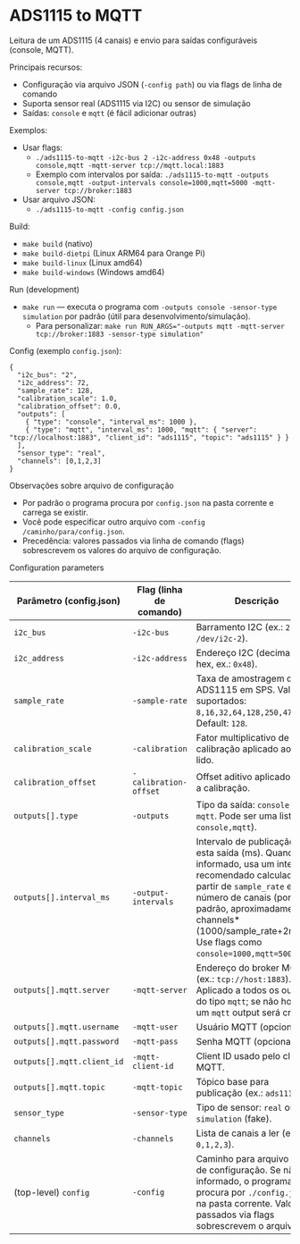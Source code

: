 # ADS1115 to MQTT

Leitura de um ADS1115 (4 canais) e envio para saídas configuráveis (console, MQTT).

Principais recursos:
- Configuração via arquivo JSON (`-config path`) ou via flags de linha de comando
- Suporta sensor real (ADS1115 via I2C) ou sensor de simulação
- Saídas: `console` e `mqtt` (é fácil adicionar outras)

Exemplos:

- Usar flags:
  - `./ads1115-to-mqtt -i2c-bus 2 -i2c-address 0x48 -outputs console,mqtt -mqtt-server tcp://mqtt.local:1883`
  - Exemplo com intervalos por saída: `./ads1115-to-mqtt -outputs console,mqtt -output-intervals console=1000,mqtt=5000 -mqtt-server tcp://broker:1883`
- Usar arquivo JSON:
  - `./ads1115-to-mqtt -config config.json`

Build:
- `make build` (nativo)
- `make build-dietpi` (Linux ARM64 para Orange Pi)
- `make build-linux` (Linux amd64)
- `make build-windows` (Windows amd64)

Run (development)

- `make run` — executa o programa com `-outputs console -sensor-type simulation` por padrão (útil para desenvolvimento/simulação).
  - Para personalizar: `make run RUN_ARGS="-outputs mqtt -mqtt-server tcp://broker:1883 -sensor-type simulation"`

Config (exemplo `config.json`):

```
{
  "i2c_bus": "2",
  "i2c_address": 72,
  "sample_rate": 128,
  "calibration_scale": 1.0,
  "calibration_offset": 0.0,
  "outputs": [
    { "type": "console", "interval_ms": 1000 },
    { "type": "mqtt", "interval_ms": 1000, "mqtt": { "server": "tcp://localhost:1883", "client_id": "ads1115", "topic": "ads1115" } }
  ],
  "sensor_type": "real",
  "channels": [0,1,2,3]
}
```

Observações sobre arquivo de configuração

- Por padrão o programa procura por `config.json` na pasta corrente e carrega se existir.
- Você pode especificar outro arquivo com `-config /caminho/para/config.json`.
- Precedência: valores passados via linha de comando (flags) sobrescrevem os valores do arquivo de configuração.


Configuration parameters

| Parâmetro (config.json) | Flag (linha de comando) | Descrição |
|---|---|---|
| `i2c_bus` | `-i2c-bus` | Barramento I2C (ex.: `2` -> `/dev/i2c-2`). |
| `i2c_address` | `-i2c-address` | Endereço I2C (decimal ou hex, ex.: `0x48`). |
| `sample_rate` | `-sample-rate` | Taxa de amostragem do ADS1115 em SPS. Valores suportados: `8,16,32,64,128,250,475,860`. Default: `128`. |
| `calibration_scale` | `-calibration` | Fator multiplicativo de calibração aplicado ao valor lido. |
| `calibration_offset` | `-calibration-offset` | Offset aditivo aplicado após a calibração. |
| `outputs[].type` | `-outputs` | Tipo da saída: `console` ou `mqtt`. Pode ser uma lista (ex.: `console,mqtt`). |
| `outputs[].interval_ms` | `-output-intervals` | Intervalo de publicação para esta saída (ms). Quando não informado, usa um intervalo recomendado calculado a partir de `sample_rate` e número de canais (por padrão, aproximadamente channels*(1000/sample_rate+2ms)). Use flags como `console=1000,mqtt=5000`.
| `outputs[].mqtt.server` | `-mqtt-server` | Endereço do broker MQTT (ex.: `tcp://host:1883`). Aplicado a todos os outputs do tipo `mqtt`; se não houver, um `mqtt` output será criado. |
| `outputs[].mqtt.username` | `-mqtt-user` | Usuário MQTT (opcional). |
| `outputs[].mqtt.password` | `-mqtt-pass` | Senha MQTT (opcional). |
| `outputs[].mqtt.client_id` | `-mqtt-client-id` | Client ID usado pelo cliente MQTT. |
| `outputs[].mqtt.topic` | `-mqtt-topic` | Tópico base para publicação (ex.: `ads1115`). |
| `sensor_type` | `-sensor-type` | Tipo de sensor: `real` ou `simulation` (fake). |
| `channels` | `-channels` | Lista de canais a ler (ex.: `0,1,2,3`). |
| (top-level) `config` | `-config` | Caminho para arquivo JSON de configuração. Se não informado, o programa procura por `./config.json` na pasta corrente. Valores passados via flags sobrescrevem o arquivo. |

